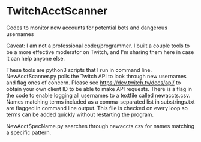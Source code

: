 # TwitchAcctScanner
Codes to monitor new accounts for potential bots and dangerous usernames

Caveat: I am not a professional coder/programmer.  I built a couple tools to be a more effective moderator on Twitch, and I'm sharing them here in case it can help anyone else.

These tools are python3 scripts that I run in command line.
NewAcctScanner.py polls the Twitch API to look through new usernames and flag ones of concern.  Please see https://dev.twitch.tv/docs/api/ to obtain your own client ID to be able to make API requests.  There is a flag in the code to enable logging all usernames to a textfile called newaccts.csv.  Names matching terms included as a comma-separated list in substrings.txt are flagged in command line output.  This file is checked on every loop so terms can be added quickly without restarting the program.

NewAcctSpecName.py searches through newaccts.csv for names matching a specific pattern.
